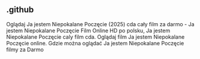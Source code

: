 ## .github

Oglądaj Ja jestem Niepokalane Poczęcie (2025) cda cały film za darmo - Ja jestem Niepokalane Poczęcie Film Online HD po polsku, Ja jestem Niepokalane Poczęcie caly film cda. Oglądaj film Ja jestem Niepokalane Poczęcie online. Gdzie można oglądać Ja jestem Niepokalane Poczęcie filmy za Darmo
